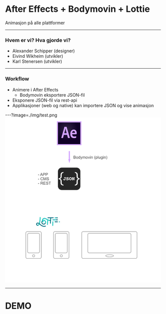 # After Effects + Bodymovin + Lottie

Animasjon på alle plattformer

---

### Hvem er vi? Hva gjorde vi?

- Alexander Schipper (designer)
- Eivind Wikheim (utvikler)
- Karl Stenersen (utvikler)

---

### Workflow

- Animere i After Effects
    + Bodymovin eksportere JSON-fil
- Eksponere JSON-fil via rest-api
- Applikasjoner (web og native) kan importere JSON og vise animasjon


---?image=./img/test.png
![Workflow](./img/lalalalaa.png)

---

# DEMO
